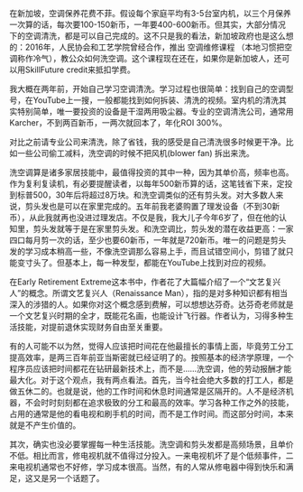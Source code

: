 在新加坡，空调保养花费不菲。假设每个家庭平均有3-5台室内机，以三个月保养一次算的话，每次要100-150新币，一年要400-600新币。但其实，大部分情况下的空调清洗，都是可以自己完成的。这不只是我的看法，新加坡政府也是这么想的：2016年，人民协会和工艺学院曾经合作，推出 空调维修课程 （本地习惯把空调称作冷气），教公众如何洗空调。这个课程现在还在，如果你是新加坡人，还可以用SkillFuture credit来抵扣学费。

我大概在两年前，开始自己学习空调清洗。学习过程也很简单：找到自己的空调型号，在YouTube上一搜，一般都能找到如何拆装、清洗的视频。室内机的清洗其实特别简单，唯一要投资的设备是干湿两用吸尘器。专业的空调清洗公司，通常用Karcher，不到两百新币，一两次就回本了，年化ROI 300%。 

对比之前请专业公司来清洗，除了省钱，我的感受是自己清洗很多时候更干净。比如一些公司偷工减料，洗空调的时候不把风机(blower fan) 拆出来洗。

洗空调算是诸多家居技能中，最值得投资的其中一种，因为其单价高，频率也高。作为复利复读机，有必要提醒读者，以每年500新币算的话，这笔钱省下来，定投到标普500，30年后将超过8万块。和洗空调类似的还有剪头发。对大多数人来说，剪头发也是可以在家里完成的。五年前我老婆购置了理发设备（不到30新币），从此我就再也没进过理发店。不仅是我，我大儿子今年6岁了，但在他的认知里，剪头发就等于是在家里剪头发。和洗空调比，剪头发的潜在收益更高：一家四口每月剪一次的话，至少也要60新币，一年就是720新币。唯一的问题是剪头发的学习成本稍高一些，不像洗空调那么容易上手，而且试错空间小，剪错了就只能变寸头了。但基本上，每一种发型，都能在YouTube上找到对应的视频。

在Early Retirement Extreme这本书中，作者花了大篇幅介绍了一个“文艺复兴人”的概念。所谓文艺复兴人（Renaissance Man），指的是对多种知识都有相当深入的涉猎的人。如果你对这个概念感到费解，可以想想达芬奇。达芬奇老师就是一个文艺复兴时期的全才，既能花名画，也能设计飞行器。作者认为，习得多种生活技能，对提前退休实现财务自由至关重要。

有的人可能不以为然，觉得人应该把时间花在他最擅长的事情上面，毕竟劳工分工提高效率，是两三百年前亚当斯密就已经证明了的。按照基本的经济学原理，一个程序员应该把时间都花在钻研最新技术上，而不是……洗空调，他的劳动报酬才能最大化。对于这个观点，我有两点看法。首先，当今社会绝大多数的打工人，都是做五休二的。也就是说，他的工作时间和休息时间通常是区隔开的。人不是经济机器，不会时时刻刻都在追求极致的分工和最高的效率。学习各种工作之外的技能，占用的通常是他的看电视和刷手机的时间，而不是工作时间。而这部分时间，本来就是不产生价值的。

其次，确实也没必要掌握每一种生活技能。洗空调和剪头发都是高频场景，且单价不低。相比而言，修电视机就不值得过分投入。一来电视机坏了是个低频事件，二来电视机通常也不好修，学习成本很高。当然，有的人常从修电器中得到快乐和满足，这又是另一个话题了。
